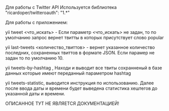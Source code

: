 Для работы с Twitter API Используется библиотека "ricardoper/twitteroauth": "1.*"

Для работы с приложением:

yii tweet <что_искать> - Если параметр <что_искать> не задан, то по умолчанию запрос вернет твитты в которых присутствует слово popular

yii last-tweets <количество_твиттов> - вернет указанное количество последних, сохраненных твиттов в формате JSON. Если парамер не задан то по умолчанию 10.

yii tweets-by-hashtag <hashtag>, Находи и выводит все твиты сохранненый в базе данных которые имеют переданный параметром hashtag

yii tweets-statistic, выводится инструкция по использованию. Далее после ввода даты и времени будет выведена статистика хештегов до указанной даты и времени.

ОПИСАННОЕ ТУТ НЕ ЯВЛЯЕТСЯ ДОКУМЕНТАЦИЕЙ!